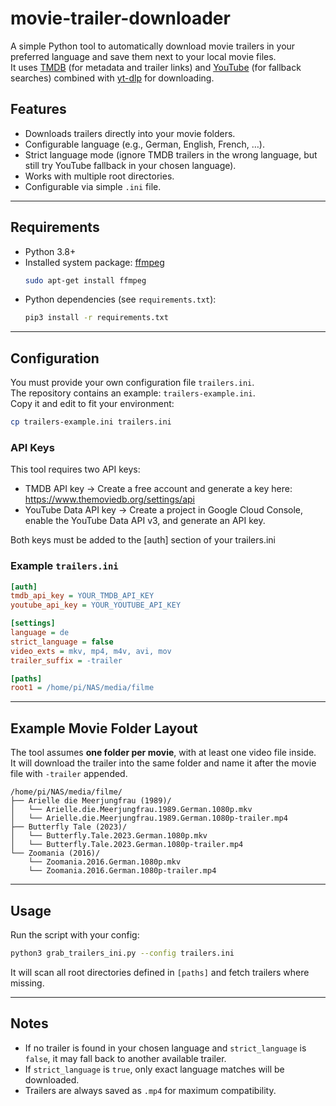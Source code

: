 # movie-trailer-downloader

A simple Python tool to automatically download movie trailers in your preferred language and save them next to your local movie files.  
It uses [TMDB](https://www.themoviedb.org/) (for metadata and trailer links) and [YouTube](https://www.youtube.com/) (for fallback searches) combined with [yt-dlp](https://github.com/yt-dlp/yt-dlp) for downloading.  

## Features
- Downloads trailers directly into your movie folders.
- Configurable language (e.g., German, English, French, …).
- Strict language mode (ignore TMDB trailers in the wrong language, but still try YouTube fallback in your chosen language).
- Works with multiple root directories.
- Configurable via simple `.ini` file.  

---

## Requirements
- Python 3.8+
- Installed system package: [ffmpeg](https://ffmpeg.org/)  
  ```bash
  sudo apt-get install ffmpeg
  ```
- Python dependencies (see `requirements.txt`):  
  ```bash
  pip3 install -r requirements.txt
  ```

---



## Configuration

You must provide your own configuration file `trailers.ini`.  
The repository contains an example: `trailers-example.ini`.  
Copy it and edit to fit your environment:

```bash
cp trailers-example.ini trailers.ini
```

### API Keys

This tool requires two API keys:  
- TMDB API key → Create a free account and generate a key here: https://www.themoviedb.org/settings/api  
- YouTube Data API key → Create a project in Google Cloud Console, enable the YouTube Data API v3, and generate an API key.

Both keys must be added to the [auth] section of your trailers.ini

### Example `trailers.ini`

```ini
[auth]
tmdb_api_key = YOUR_TMDB_API_KEY
youtube_api_key = YOUR_YOUTUBE_API_KEY

[settings]
language = de
strict_language = false
video_exts = mkv, mp4, m4v, avi, mov
trailer_suffix = -trailer

[paths]
root1 = /home/pi/NAS/media/filme
```

---

## Example Movie Folder Layout

The tool assumes **one folder per movie**, with at least one video file inside.  
It will download the trailer into the same folder and name it after the movie file with `-trailer` appended.

```
/home/pi/NAS/media/filme/
├── Arielle die Meerjungfrau (1989)/
│   └── Arielle.die.Meerjungfrau.1989.German.1080p.mkv
│   └── Arielle.die.Meerjungfrau.1989.German.1080p-trailer.mp4
├── Butterfly Tale (2023)/
│   └── Butterfly.Tale.2023.German.1080p.mkv
│   └── Butterfly.Tale.2023.German.1080p-trailer.mp4
└── Zoomania (2016)/
    └── Zoomania.2016.German.1080p.mkv
    └── Zoomania.2016.German.1080p-trailer.mp4
```

---

## Usage

Run the script with your config:

```bash
python3 grab_trailers_ini.py --config trailers.ini
```

It will scan all root directories defined in `[paths]` and fetch trailers where missing.

---

## Notes
- If no trailer is found in your chosen language and `strict_language` is `false`, it may fall back to another available trailer.  
- If `strict_language` is `true`, only exact language matches will be downloaded.  
- Trailers are always saved as `.mp4` for maximum compatibility.
